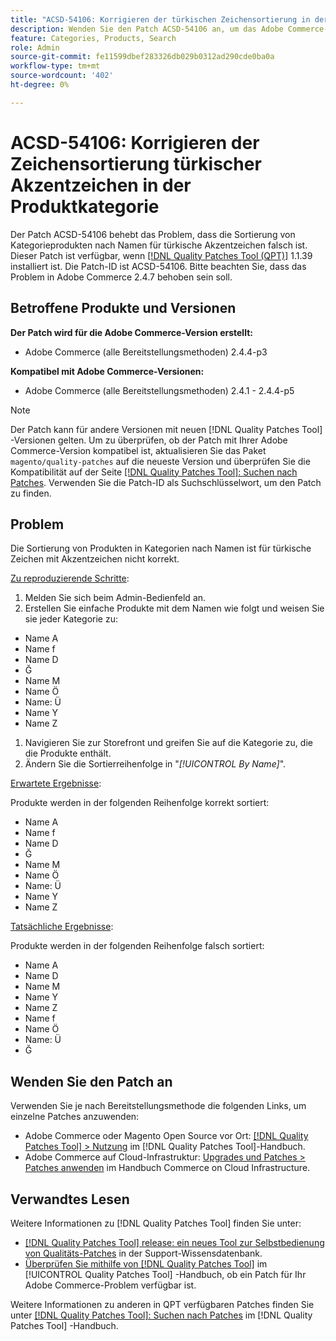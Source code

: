 ```yaml
---
title: "ACSD-54106: Korrigieren der türkischen Zeichensortierung in der Produktkategorie"
description: Wenden Sie den Patch ACSD-54106 an, um das Adobe Commerce-Problem zu beheben, bei dem die Sortierung von Kategorieprodukten nach Namen für türkische Akzentzeichen falsch ist.
feature: Categories, Products, Search
role: Admin
source-git-commit: fe11599dbef283326db029b0312ad290cde0ba0a
workflow-type: tm+mt
source-wordcount: '402'
ht-degree: 0%

---
```


# ACSD-54106: Korrigieren der Zeichensortierung türkischer Akzentzeichen in der Produktkategorie

Der Patch ACSD-54106 behebt das Problem, dass die Sortierung von Kategorieprodukten nach Namen für türkische Akzentzeichen falsch ist. Dieser Patch ist verfügbar, wenn [[!DNL Quality Patches Tool (QPT)]](https://experienceleague.adobe.com/en/docs/commerce-knowledge-base/kb/announcements/commerce-announcements/magento-quality-patches-released-new-tool-to-self-serve-quality-patches) 1.1.39 installiert ist. Die Patch-ID ist ACSD-54106. Bitte beachten Sie, dass das Problem in Adobe Commerce 2.4.7 behoben sein soll.

## Betroffene Produkte und Versionen

**Der Patch wird für die Adobe Commerce-Version erstellt:**

* Adobe Commerce (alle Bereitstellungsmethoden) 2.4.4-p3

**Kompatibel mit Adobe Commerce-Versionen:**

* Adobe Commerce (alle Bereitstellungsmethoden) 2.4.1 - 2.4.4-p5

>[!NOTE]
>
>Der Patch kann für andere Versionen mit neuen [!DNL Quality Patches Tool] -Versionen gelten. Um zu überprüfen, ob der Patch mit Ihrer Adobe Commerce-Version kompatibel ist, aktualisieren Sie das Paket `magento/quality-patches` auf die neueste Version und überprüfen Sie die Kompatibilität auf der Seite [[!DNL Quality Patches Tool]: Suchen nach Patches](https://experienceleague.adobe.com/tools/commerce-quality-patches/index.html). Verwenden Sie die Patch-ID als Suchschlüsselwort, um den Patch zu finden.

## Problem

Die Sortierung von Produkten in Kategorien nach Namen ist für türkische Zeichen mit Akzentzeichen nicht korrekt.

<u>Zu reproduzierende Schritte</u>:

1. Melden Sie sich beim Admin-Bedienfeld an.
1. Erstellen Sie einfache Produkte mit dem Namen wie folgt und weisen Sie sie jeder Kategorie zu:

* Name A
* Name f
* Name D
* Ğ
* Name M
* Name Ö
* Name: Ü
* Name Y
* Name Z

1. Navigieren Sie zur Storefront und greifen Sie auf die Kategorie zu, die die Produkte enthält.
1. Ändern Sie die Sortierreihenfolge in &quot;*[!UICONTROL By Name]*&quot;.

<u>Erwartete Ergebnisse</u>:

Produkte werden in der folgenden Reihenfolge korrekt sortiert:

* Name A
* Name f
* Name D
* Ğ
* Name M
* Name Ö
* Name: Ü
* Name Y
* Name Z

<u>Tatsächliche Ergebnisse</u>:

Produkte werden in der folgenden Reihenfolge falsch sortiert:

* Name A
* Name D
* Name M
* Name Y
* Name Z
* Name f
* Name Ö
* Name: Ü
* Ğ

## Wenden Sie den Patch an

Verwenden Sie je nach Bereitstellungsmethode die folgenden Links, um einzelne Patches anzuwenden:

* Adobe Commerce oder Magento Open Source vor Ort: [[!DNL Quality Patches Tool] > Nutzung](/help/tools/quality-patches-tool/usage.md) im [!DNL Quality Patches Tool]-Handbuch.
* Adobe Commerce auf Cloud-Infrastruktur: [Upgrades und Patches > Patches anwenden](https://experienceleague.adobe.com/docs/commerce-cloud-service/user-guide/develop/upgrade/apply-patches.html) im Handbuch Commerce on Cloud Infrastructure.

## Verwandtes Lesen

Weitere Informationen zu [!DNL Quality Patches Tool] finden Sie unter:

* [[!DNL Quality Patches Tool] release: ein neues Tool zur Selbstbedienung von Qualitäts-Patches](https://experienceleague.adobe.com/en/docs/commerce-knowledge-base/kb/announcements/commerce-announcements/magento-quality-patches-released-new-tool-to-self-serve-quality-patches) in der Support-Wissensdatenbank.
* [Überprüfen Sie mithilfe von  [!DNL Quality Patches Tool]](/help/tools/quality-patches-tool/patches-available-in-qpt/check-patch-for-magento-issue-with-magento-quality-patches.md) im [!UICONTROL Quality Patches Tool] -Handbuch, ob ein Patch für Ihr Adobe Commerce-Problem verfügbar ist.


Weitere Informationen zu anderen in QPT verfügbaren Patches finden Sie unter [[!DNL Quality Patches Tool]: Suchen nach Patches](https://experienceleague.adobe.com/tools/commerce-quality-patches/index.html) im [!DNL Quality Patches Tool] -Handbuch.
